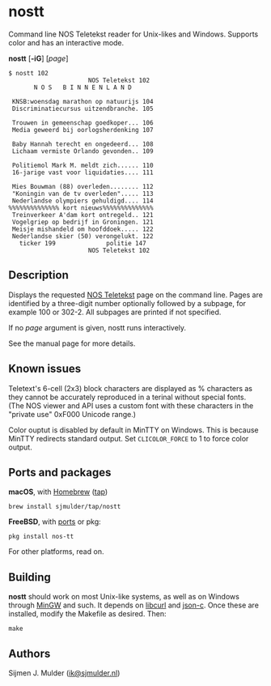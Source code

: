 nostt
=====

Command line NOS Teletekst reader for Unix-likes and Windows. Supports color
and has an interactive mode.

**nostt** [**-iG**] [*page*]

    $ nostt 102
                          NOS Teletekst 102 
           N O S   B I N N E N L A N D      
                                            
     KNSB:woensdag marathon op natuurijs 104
     Discriminatiecursus uitzendbranche. 105
                                            
     Trouwen in gemeenschap goedkoper... 106
     Media geweerd bij oorlogsherdenking 107
                                            
     Baby Hannah terecht en ongedeerd... 108
     Lichaam vermiste Orlando gevonden.. 109
                                            
     Politiemol Mark M. meldt zich...... 110
     16-jarige vast voor liquidaties.... 111
                                            
     Mies Bouwman (88) overleden........ 112
     "Koningin van de tv overleden"..... 113
     Nederlandse olympiers gehuldigd.... 114
    %%%%%%%%%%%%%% kort nieuws%%%%%%%%%%%%%%
     Treinverkeer A'dam kort ontregeld.. 121
     Vogelgriep op bedrijf in Groningen. 121
     Meisje mishandeld om hoofddoek..... 122
     Nederlandse skier (50) verongelukt. 122
       ticker 199              politie 147  
                          NOS Teletekst 102 

Description
-----------
Displays the requested [NOS Teletekst](https://nos.nl/teletekst) page on the
command line. Pages are identified by a three-digit number optionally followed
by a subpage, for example 100 or 302-2. All subpages are printed if not
specified.

If no *page* argument is given, nostt runs interactively.

See the manual page for more details.

Known issues
------------
Teletext's 6-cell (2x3) block characters are displayed as % characters as they
cannot be accurately reproduced in a terinal without special fonts. (The NOS
viewer and API uses a custom font with these characters in the "private use"
0xF000 Unicode range.)

Color ouptut is disabled by default in MinTTY on Windows. This is because
MinTTY redirects standard output. Set `CLICOLOR_FORCE` to 1 to force color
output.

Ports and packages
------------------
**macOS**, with [Homebrew](https://brew.sh)
([tap](https://github.com/sjmulder/homebrew-tap))

    brew install sjmulder/tap/nostt

**FreeBSD**,
with [ports](https://www.freshports.org/multimedia/nostt/)
or pkg:

    pkg install nos-tt

For other platforms, read on.

Building
--------
**nostt** should work on most Unix-like systems, as well as on Windows through
[MinGW](http://mingw-w64.org/doku.php) and such. It depends on
[libcurl](https://curl.haxx.se/libcurl/) and
[json-c](https://github.com/json-c/json-c). Once these are installed, modify
the Makefile as desired. Then:

    make

Authors
-------
Sijmen J. Mulder (<ik@sjmulder.nl>)
